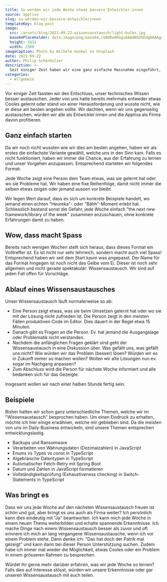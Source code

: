 ```yaml
---
title: So werden wir jede Woche etwas bessere Entwickler:innen
source: apptiva
slug: so-werden-wir-bessere-entwicklerinnen
templateKey: blog-post
image:
  src: /assets/blog/2021-09-22-wissensaustausch/light-bulbs.jpg
  base64Placeholder: data:image/png;base64,iVBORw0KGgoAAAANSUhEUgAAAAgAAAAFCAIAAAD38zoCAAAACXBIWXMAAAsTAAALEwEAmpwYAAAAiElEQVR4nAF9AIL/AFxdW9LW1tzm42VpZJ6gnvD4+nt9fQsIAACFiIaeo56IjYrEzcm0u7ZYWlpAQUBFREEARkhGaGpogYJ8z9fUtrq4iImGjo+ONjQvAElJQ2psat/l5H6Afm9vbb7AwJSQikhFPgA4OC+Cg4BubmuQj4fFx8RubGdFQj08OjeLxjwvbaF89wAAAABJRU5ErkJggg==
  height: 1631
  width: 2560
imageCaption: Photo by Wilhelm Gunkel on Unsplash
date: 2021-09-22
author: Philip Schönholzer
description: >-
  Seit einiger Zeit haben wir eine ganz einfache Massnahme eingeführt, um unser technisches Wissen besser untereinander auszutauschen. In diesem Beitrag beschreiben wir, warum wir dies machen, wie dies geht und was es bringt.
categories:
  - Allgemein
---
```


Vor einiger Zeit fassten wir den Entschluss, unser technisches Wissen besser austauschen. Jeder von uns hatte bereits mehrmals entweder etwas Cooles gelernt oder stand vor einer Herausforderung und wusste nicht, wie er diese am besten angehen sollte. Wir dachten, wenn wir uns gegenseitig austauschen, würden wir alle als Entwickler:innen und die Apptiva als Firma davon profitieren.

## Ganz einfach starten

Da wir noch nicht wussten wie wir dies am besten angehen, haben wir als erstes die einfachste Variante gewählt, welche uns in den Sinn kam. Falls es nicht funktioniert, haben wir immer die Chance, aus der Erfahrung zu lernen und unser Vorgehen anzupassen. Entsprechend starteten wir folgendes Format:

Jede Woche zeigt eine Person dem Team etwas, was sie gelernt hat oder wo sie Probleme hat. Wir haben eine fixe Reihenfolge, damit nicht immer die selben etwas zeigen oder jemand aussen vor bleibt.

Wir legen Wert darauf, dass es sich um konkrete Beispiele handelt, wo jemand einen echten "Heureka"- oder "Bähh"-Moment erlebt hat. Schliesslich bestand sonst die Gefahr, jede Woche einfach "the next new framework/library of the week" zusammen anzuschauen, ohne konkrete Erfahrungen damit zu haben.

## Wow, dass macht Spass

Bereits nach wenigen Wochen stellt sich heraus, dass dieses Format ein Volltreffer ist. Es ist nicht nur sehr lehrreich, sondern macht auch viel Spass! Entsprechend haben wir seit dem Start kaum was angepasst. Der Name für das Format hingegen ist noch nicht das Gelbe vom Ei. Dieser ist noch sehr allgemein und nicht gerade spektakulär: Wissensaustausch. Wir sind auf jeden Fall offen für Vorschläge.

## Ablauf eines Wissensaustausches

Unser Wissensaustausch läuft normalerweise so ab:

- Eine Person zeigt etwas, was sie beim Umsetzen gelernt hat oder wo sie mit der Lösung nicht zufrieden ist. Die Person zeigt in den meisten Fällen produktiven Code im Editor. Dies dauert in der Regel etwa 15 Minuten.
- Danach gibt es Fragen an die Person. Ev. hat jemand die Ausgangslage oder Problematik nicht verstanden.
- Nachdem die anfänglichen Fragen geklärt sind geht der Wissensaustausch in eine Diskussion über. Was gefällt uns, was gefällt uns nicht? Wie würden wir das Problem (besser) lösen? Würden wir es in Zukunft immer so machen wollen? Wollen wir alte Lösungen nun ev. sogar im Nachgang anpassen?
- Zum Abschluss wird die Person für nächste Woche informiert und alle bedanken sich für das Gezeigte.

Insgesamt wollen wir nach einer halben Stunde fertig sein.

## Beispiele

Bisher hatten wir schon ganz unterschiedliche Themen, welche wir im "Wissensaustausch" besprochen haben. Um einen Eindruck zu erhalten, möchte ich hier einige erwähnen, welche mir geblieben sind. Da die meisten von uns im Daily-Business entwickeln, sind unsere Themen entsprechen entwicklungslastig.

- Backups und Ransomware
- Verarbeiten von Währungsdaten (Dezimalzahlen) in JavaScript
- Enums vs Types vs const in TypeScript
- Algebraische Datentypen in TypeScript
- Automatischer Fetch-Retry mit Spring Boot
- Datum und Zahlen in JavaScript formatieren
- Vollständigkeitsprüfung (Exhaustiveness checking) in Switch-Statements in TypeScript

## Was bringt es

Dass wir uns jede Woche auf den nächsten Wissensaustausch freuen ist schön und gut, aber bringt es uns auch als Firma weiter? Ich persönlich kann dies eindeutig mit "Ja" beantworten. Ich kann mich jede Woche in einem neuen Thema weiterbilden und erhalte spannende Erkenntnisse. Ich mache Dinge nach einem Wissensaustausch besser als zuvor und oft erinnere ich mich an lang vergangene Wissensaustausche, wenn ich vor einem Problem stehe. Dann denke ich: "Das hat doch der Patrik mal gezeigt" und kann dann bei dieser Person Unterstützung suchen. Zudem habe ich immer mal wieder die Möglichkeit, etwas Cooles oder ein Problem in einem grösseren Rahmen zu besprechen.

Würdet Ihr gerne mehr darüber erfahren, was wir jede Woche so lernen? Falls dies auf Interesse stösst, würden wir unsere Erkenntnisse oder gar unseren Wissensaustausch mit euch teilen.
